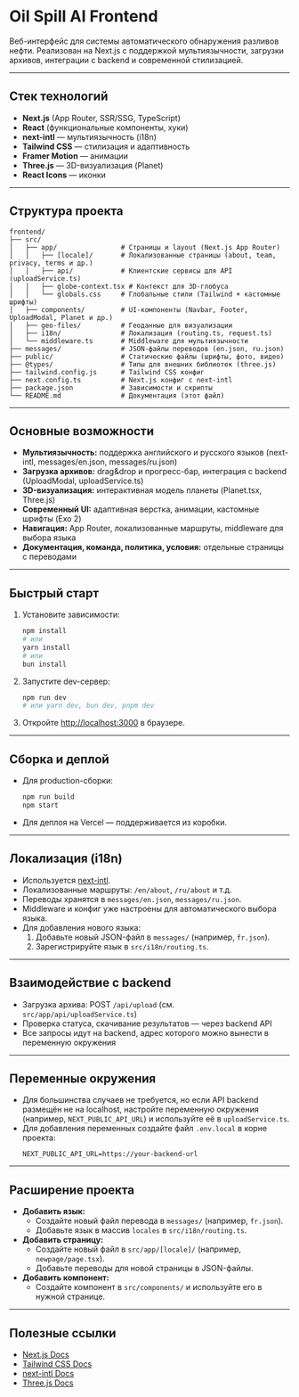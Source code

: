 # Oil Spill AI Frontend

Веб-интерфейс для системы автоматического обнаружения разливов нефти. Реализован на Next.js с поддержкой мультиязычности, загрузки архивов, интеграции с backend и современной стилизацией.

---

## Стек технологий

- **Next.js** (App Router, SSR/SSG, TypeScript)
- **React** (функциональные компоненты, хуки)
- **next-intl** — мультиязычность (i18n)
- **Tailwind CSS** — стилизация и адаптивность
- **Framer Motion** — анимации
- **Three.js** — 3D-визуализация (Planet)
- **React Icons** — иконки

---

## Структура проекта

```
frontend/
├── src/
│   ├── app/                # Страницы и layout (Next.js App Router)
│   │   ├── [locale]/       # Локализованные страницы (about, team, privacy, terms и др.)
│   │   ├── api/            # Клиентские сервисы для API (uploadService.ts)
│   │   ├── globe-context.tsx # Контекст для 3D-глобуса
│   │   └── globals.css     # Глобальные стили (Tailwind + кастомные шрифты)
│   ├── components/         # UI-компоненты (Navbar, Footer, UploadModal, Planet и др.)
│   ├── geo-files/          # Геоданные для визуализации
│   ├── i18n/               # Локализация (routing.ts, request.ts)
│   └── middleware.ts       # Middleware для мультиязычности
├── messages/               # JSON-файлы переводов (en.json, ru.json)
├── public/                 # Статические файлы (шрифты, фото, видео)
├── @types/                 # Типы для внешних библиотек (three.js)
├── tailwind.config.js      # Tailwind CSS конфиг
├── next.config.ts          # Next.js конфиг с next-intl
├── package.json            # Зависимости и скрипты
└── README.md               # Документация (этот файл)
```

---

## Основные возможности

- **Мультиязычность:** поддержка английского и русского языков (next-intl, messages/en.json, messages/ru.json)
- **Загрузка архивов:** drag&drop и прогресс-бар, интеграция с backend (UploadModal, uploadService.ts)
- **3D-визуализация:** интерактивная модель планеты (Planet.tsx, Three.js)
- **Современный UI:** адаптивная верстка, анимации, кастомные шрифты (Exo 2)
- **Навигация:** App Router, локализованные маршруты, middleware для выбора языка
- **Документация, команда, политика, условия:** отдельные страницы с переводами

---

## Быстрый старт

1. Установите зависимости:
   ```bash
   npm install
   # или
   yarn install
   # или
   bun install
   ```

2. Запустите dev-сервер:
   ```bash
   npm run dev
   # или yarn dev, bun dev, pnpm dev
   ```

3. Откройте [http://localhost:3000](http://localhost:3000) в браузере.

---

## Сборка и деплой

- Для production-сборки:
  ```bash
  npm run build
  npm start
  ```
- Для деплоя на Vercel — поддерживается из коробки.

---

## Локализация (i18n)

- Используется [next-intl](https://next-intl-docs.vercel.app/).
- Локализованные маршруты: `/en/about`, `/ru/about` и т.д.
- Переводы хранятся в `messages/en.json`, `messages/ru.json`.
- Middleware и конфиг уже настроены для автоматического выбора языка.
- Для добавления нового языка:
  1. Добавьте новый JSON-файл в `messages/` (например, `fr.json`).
  2. Зарегистрируйте язык в `src/i18n/routing.ts`.

---

## Взаимодействие с backend

- Загрузка архива: POST `/api/upload` (см. `src/app/api/uploadService.ts`)
- Проверка статуса, скачивание результатов — через backend API
- Все запросы идут на backend, адрес которого можно вынести в переменную окружения

---

## Переменные окружения

- Для большинства случаев не требуется, но если API backend размещён не на localhost, настройте переменную окружения (например, `NEXT_PUBLIC_API_URL`) и используйте её в `uploadService.ts`.
- Для добавления переменных создайте файл `.env.local` в корне проекта:
  ```env
  NEXT_PUBLIC_API_URL=https://your-backend-url
  ```

---

## Расширение проекта

- **Добавить язык:**
  - Создайте новый файл перевода в `messages/` (например, `fr.json`).
  - Добавьте язык в массив `locales` в `src/i18n/routing.ts`.
- **Добавить страницу:**
  - Создайте новый файл в `src/app/[locale]/` (например, `newpage/page.tsx`).
  - Добавьте переводы для новой страницы в JSON-файлы.
- **Добавить компонент:**
  - Создайте компонент в `src/components/` и используйте его в нужной странице.

---

## Полезные ссылки

- [Next.js Docs](https://nextjs.org/docs)
- [Tailwind CSS Docs](https://tailwindcss.com/docs)
- [next-intl Docs](https://next-intl-docs.vercel.app/)
- [Three.js Docs](https://threejs.org/docs/)
